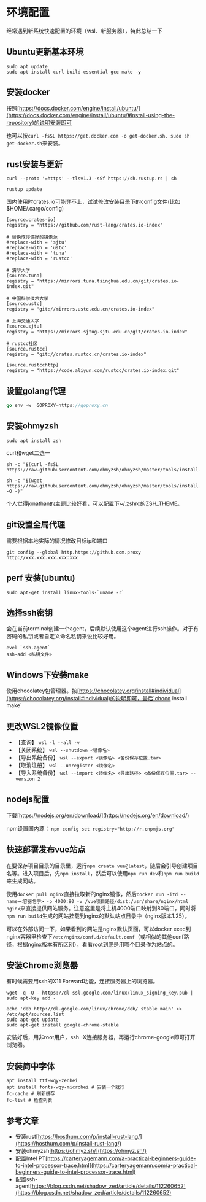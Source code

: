 # 环境配置

经常遇到新系统快速配置的环境（wsl、新服务器），特此总结一下

## Ubuntu更新基本环境

```shell
sudo apt update
sudo apt install curl build-essential gcc make -y
```
## 安装docker

按照[https://docs.docker.com/engine/install/ubuntu/](https://docs.docker.com/engine/install/ubuntu/#install-using-the-repository)的说明安装即可

也可以按`curl -fsSL https://get.docker.com -o get-docker.sh`、`sudo sh get-docker.sh`来安装。

## rust安装与更新

```shell
curl --proto '=https' --tlsv1.3 -sSf https://sh.rustup.rs | sh
```

```shell
rustup update
```

国内使用时crates.io可能登不上，试试修改安装目录下的config文件(比如$HOME/.cargo/config)

```text
[source.crates-io]
registry = "https://github.com/rust-lang/crates.io-index"

# 替换成你偏好的镜像源
#replace-with = 'sjtu'
#replace-with = 'ustc'
#replace-with = 'tuna'
#replace-with = 'rustcc'

# 清华大学
[source.tuna]
registry = "https://mirrors.tuna.tsinghua.edu.cn/git/crates.io-index.git"

# 中国科学技术大学
[source.ustc]
registry = "git://mirrors.ustc.edu.cn/crates.io-index"

# 上海交通大学
[source.sjtu]
registry = "https://mirrors.sjtug.sjtu.edu.cn/git/crates.io-index"

# rustcc社区
[source.rustcc]
registry = "git://crates.rustcc.cn/crates.io-index"

[source.rustcchttp]
registry = "https://code.aliyun.com/rustcc/crates.io-index.git"
```

## 设置golang代理

``` go 
go env -w  GOPROXY=https://goproxy.cn
```

## 安装ohmyzsh

```shell
sudo apt install zsh
```

curl和wget二选一

```shell
sh -c "$(curl -fsSL https://raw.githubusercontent.com/ohmyzsh/ohmyzsh/master/tools/install.sh)"
```

```shell
sh -c "$(wget https://raw.githubusercontent.com/ohmyzsh/ohmyzsh/master/tools/install.sh -O -)"
```

个人觉得jonathan的主题比较好看，可以配置下~/.zshrc的ZSH_THEME。

## git设置全局代理

需要根据本地实际的情况修改目标ip和端口

```shell
git config --global http.https://github.com.proxy http://xxx.xxx.xxx.xxx:xxx
```

## perf 安装(ubuntu)

```shell
sudo apt-get install linux-tools-`uname -r`
```

## 选择ssh密钥

会在当前terminal创建一个agent，后续默认使用这个agent进行ssh操作。对于有密码的私钥或者自定义命名私钥来说比较好用。

```shell
evel `ssh-agent`
ssh-add <私钥文件>
```

## Windows下安装make

使用chocolatey包管理器。按[https://chocolatey.org/install#individual](https://chocolatey.org/install#individual)的说明即可，最后`choco install make`

## 更改WSL2镜像位置

* 【查询】 `wsl -l --all -v`
* 【关闭系统】 `wsl --shutdown <镜像名>`
* 【导出系统备份】 `wsl --export <镜像名> <备份保存位置.tar>`
* 【取消注册】 `wsl --unregister <镜像名>`
* 【导入系统备份】 `wsl --import <镜像名> <导出路径> <备份保存位置.tar> --version 2`

## nodejs配置

下载[https://nodejs.org/en/download/](https://nodejs.org/en/download/)

npm设置国内源： `npm config set registry="http://r.cnpmjs.org"`


## 快速部署发布vue站点

在要保存项目目录的目录里，运行`npm create vue@latest`，随后会引导创建项目名等。进入项目后，先`npm install`，然后可以使用`npm run dev`和`npm run build`来生成网站。

使用`docker pull nginx`直接拉取新的nginx镜像，然后`docker run -itd --name=<容器名字> -p 4000:80 -v /vue项目路径/dist:/usr/share/nginx/html nginx`来直接提供网站服务。注意这里是将主机4000端口映射到80端口，同时将`npm run build`生成的网站挂载到nginx的默认站点目录中（nginx版本1.25）。

可以在外部访问一下，如果看到的网站是nginx默认页面，可以docker exec到nginx容器里检查下`/etc/nginx/conf.d/default.conf`（或相似的其他conf路径，根据nginx版本有所区别），看看root到底是用哪个目录作为站点的。

## 安装Chrome浏览器

有时候需要用ssh的X11 Forward功能，连接服务器上的浏览器。

```shell
wget -q -O - https://dl-ssl.google.com/linux/linux_signing_key.pub | sudo apt-key add -

echo 'deb http://dl.google.com/linux/chrome/deb/ stable main' >>   /etc/apt/sources.list
sudo apt-get update 
sudo apt-get install google-chrome-stable

```

安装好后，用非root用户，ssh -X连接服务器，再运行chrome-google即可打开浏览器。

## 安装简中字体

```shell
apt install ttf-wqy-zenhei
apt install fonts-wqy-microhei # 安装一个就行
fc-cache # 刷新缓存
fc-list # 检查列表
```

## 参考文章

* 安装rust[https://hosthum.com/p/install-rust-lang/](https://hosthum.com/p/install-rust-lang/)
* 安装ohmyzsh[https://ohmyz.sh/](https://ohmyz.sh/)
* 配置Intel PT[https://carteryagemann.com/a-practical-beginners-guide-to-intel-processor-trace.html](https://carteryagemann.com/a-practical-beginners-guide-to-intel-processor-trace.html)
* 配置ssh-agent[https://blog.csdn.net/shadow_zed/article/details/112260652](https://blog.csdn.net/shadow_zed/article/details/112260652)